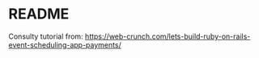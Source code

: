 # README

Consulty tutorial from:  https://web-crunch.com/lets-build-ruby-on-rails-event-scheduling-app-payments/

